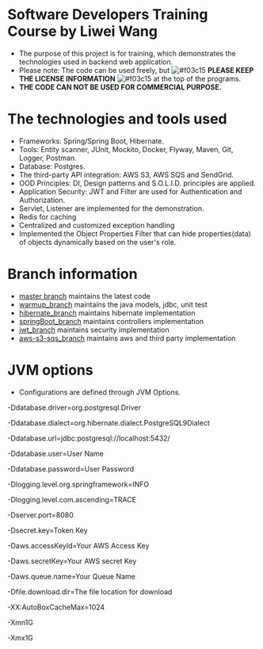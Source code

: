 # Software Developers Training Course by Liwei Wang
* The purpose of this project is for training, which demonstrates the technologies used in backend web application. 
* Please note: The code can be used freely, but ![#f03c15](https://placehold.it/13/f03c15/000000?text=+) **PLEASE KEEP THE LICENSE INFORMATION** ![#f03c15](https://placehold.it/13/f03c15/000000?text=+) at the top of the programs. 
* **THE CODE CAN NOT BE USED FOR COMMERCIAL PURPOSE.**

# The technologies and tools used 
* Frameworks: Spring/Spring Boot, Hibernate.
* Tools: Entity scanner, JUnit, Mockito, Docker, Flyway, Maven, Git, Logger, Postman.
* Database: Postgres.
* The third-party API integration: AWS S3, AWS SQS and SendGrid.
* OOD Principles: DI, Design patterns and S.O.L.I.D. principles are applied. 
* Application Security: JWT and Filter are used for Authentication and Authorization. 
* Servlet, Listener are implemented for the demonstration.
* Redis for caching
* Centralized and customized exception handling
* Implemented the Object Properties Filter that can hide properties(data) of objects dynamically based on the user's role.


# Branch information

* [master branch](https://github.com/daveywang/Training-Project/tree/master) maintains the latest code
* [warmup_branch](https://github.com/daveywang/Training-Project/tree/warm-up) maintains the java models, jdbc, unit test
* [hibernate_branch](https://github.com/daveywang/Training-Project/tree/hibernate) maintains hibernate implementation
* [springBoot_branch](https://github.com/daveywang/Training-Project/tree/spring-boot) maintains controllers implementation
* [jwt_branch](https://github.com/daveywang/Training-Project/tree/jwt) maintains security implementation
* [aws-s3-sqs_branch](https://github.com/daveywang/Training-Project/tree/aws-s3-sqs)  maintains aws and third party implementation

# JVM options
* Configurations are defined through JVM Options.

-Ddatabase.driver=org.postgresql.Driver

-Ddatabase.dialect=org.hibernate.dialect.PostgreSQL9Dialect

-Ddatabase.url=jdbc:postgresql://localhost:5432/<Database Name>

-Ddatabase.user=User Name

-Ddatabase.password=User Password

-Dlogging.level.org.springframework=INFO

-Dlogging.level.com.ascending=TRACE

-Dserver.port=8080

-Dsecret.key=Token Key

-Daws.accessKeyId=Your AWS Access Key

-Daws.secretKey=Your AWS secret Key

-Daws.queue.name=Your Queue Name

-Dfile.download.dir=The file location for download

-XX:AutoBoxCacheMax=1024

-Xmn1G

-Xmx1G


